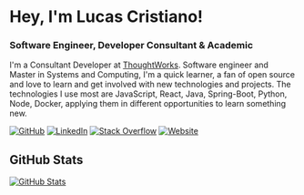 # Hey, I'm Lucas Cristiano!

### Software Engineer, Developer Consultant & Academic

I'm a Consultant Developer at [ThoughtWorks](https://www.thoughtworks.com). Software engineer and Master in Systems and Computing, I'm a quick learner, a fan of open source and love to learn and get involved with new technologies and projects. The technologies I use most are JavaScript, React, Java, Spring-Boot, Python, Node, Docker, applying them in different opportunities to learn something new.

[![GitHub](https://img.shields.io/badge/GitHub-lucascriistiano-black)](https://github.com/lucascriistiano)
[![LinkedIn](https://img.shields.io/badge/LinkedIn-lucas--cristiano-blue)](https://www.linkedin.com/in/lucas-cristiano/)
[![Stack Overflow](https://img.shields.io/badge/Stack_Overflow-lucascriistiano-orange)](https://stackoverflow.com/users/story/4709250?tab=profile)
[![Website](https://img.shields.io/badge/Website-lucascriistiano.github.io-green)](https://lucascriistiano.github.io)
<!-- [![Blog](https://img.shields.io/badge/Blog-blog.lucascristiano.com-yellowgreen)](https://blog.lucascristiano.com) -->

## GitHub Stats

[![GitHub Stats](https://github-readme-stats.vercel.app/api?username=lucascriistiano&&show_icons=true)](https://lucascriistiano.github.io/)
